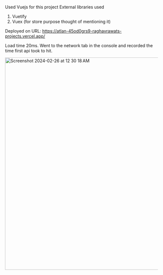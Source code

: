 Used Vuejs for this project
External libraries used 
1. Vuetify
2. Vuex (for store purpose thought of mentioning it)

Deployed on URL: https://atlan-45od0grs9-raghavrawats-projects.vercel.app/


Load time 20ms.
Went to the network tab in the console and recorded the time first api took to hit.

<img width="699" alt="Screenshot 2024-02-26 at 12 30 18 AM" src="https://github.com/raghavrawat/Atlan/assets/10253369/543ec628-827d-4701-ae67-6ac28f06a236">


